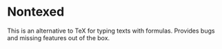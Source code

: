 # Nontexed

This is an alternative to TeX for typing texts with formulas. Provides bugs and missing features out of the box.
